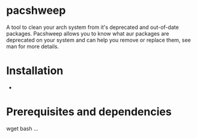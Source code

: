 # pacshweep
A tool to clean your arch system from it's deprecated and out-of-date packages.
Pacshweep allows you to know what aur packages are deprecated on your system and can help you remove or replace them, see man for more details.

# Installation
-

# Prerequisites and dependencies
wget
bash
...
